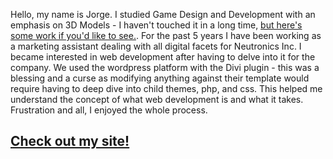 Hello, my name is Jorge. I studied Game Design and Development with an emphasis on 3D Models - I haven't touched it in a long time,<span class="link"> <a target= "_blank" href="https://www.deviantart.com/sulfonicxeno/gallery/">but here's some work if you'd like to see.</a></span>. For the past 5 years I have been working as a marketing assistant dealing with all digital facets for Neutronics Inc. I became interested in web development after having to delve into it for the company. We used the wordpress platform with the Divi plugin - this was a blessing and a curse as modifying anything against their template would require having to deep dive into child themes, php, and css. This helped me understand the concept of what web development is and what it takes. Frustration and all, I enjoyed the whole process.

## [Check out my site!](https://jsierra0918.github.io/)
